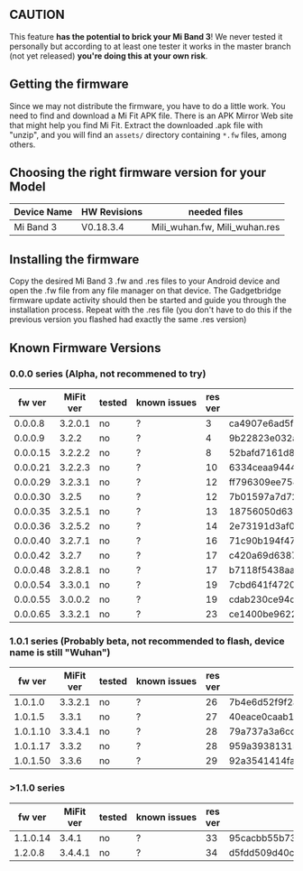 ## CAUTION
This feature **has the potential to brick your Mi Band 3**! We never tested it personally but according to at least one tester it works in the master branch (not yet released) **you're doing this at your own risk**.

## Getting the firmware
Since we may not distribute the firmware, you have to do a little work. You need to find and download a Mi Fit APK file. There is an APK Mirror Web site that might help you find Mi Fit. Extract the downloaded .apk file with "unzip", and you will find an `assets/` directory containing `*.fw` files, among others.

## Choosing the right firmware version for your Model

Device Name | HW Revisions | needed files
------------|--------------|------------
Mi Band 3   | V0.18.3.4    | Mili_wuhan.fw, Mili_wuhan.res

## Installing the firmware
Copy the desired Mi Band 3 .fw and .res files to your Android device and open the .fw file from any file manager on that device. The Gadgetbridge firmware update activity should then be started and guide you through the installation process. Repeat with the .res file (you don't have to do this if the previous version you
flashed had exactly the same .res version)

## Known Firmware Versions

### 0.0.0 series (Alpha, not recommened to try)

fw ver   | MiFit ver | tested | known&nbsp;issues | res ver | fw-md5 | res-md5 
---------|-----------|--------|-------------------|---------|--------|---------
0.0.0.8  | 3.2.0.1   | no | ? | 3  | ca4907e6ad5f5714d0cdfc834c27dc23 | 6fda92d7beaaa5a90b756836f72e1093
0.0.0.9  | 3.2.2     | no | ? | 4  | 9b22823e032a0e686c9d67c4bad4dcbe | 7031b4b74a860beb0d0d8734c2ee6588
0.0.0.15 | 3.2.2.2   | no | ? | 8  | 52bafd7161d82fc384e4d6a637552528 | 78f93c3ad65cdc9fdb6f729356b66343
0.0.0.21 | 3.2.2.3   | no | ? | 10 | 6334ceaa9444a343867328ff3d6fb8a3 | 83ab66ca9ea6a32a0eda9aacca5e680a
0.0.0.29 | 3.2.3.1   | no | ? | 12 | ff796309ee758057b1f5ddc8407844f6 | a4b1a11252f5c79a024fed213bbb60b0
0.0.0.30 | 3.2.5     | no | ? | 12 | 7b01597a7d72d5c5ad576c2bf726a3e4 | a4b1a11252f5c79a024fed213bbb60b0
0.0.0.35 | 3.2.5.1   | no | ? | 13 | 18756050d6397c094d03e383a7124a49 | 83ed6c31cd0e7f972501dd554dfcff70
0.0.0.36 | 3.2.5.2   | no | ? | 14 | 2e73191d3af03919cee13f53639b3600 | 5d75abcc8f92e9d2d6cb9fd2d58dfe5d
0.0.0.40 | 3.2.7.1   | no | ? | 16 | 71c90b194f474449be7660f3dbea6830 | 32562a63766697f777f7dcc1dc1e11f7
0.0.0.42 | 3.2.7     | no | ? | 17 | c420a69d6387965f7ad148d31ca33c9f | cf92efd216110269bae8cf60617e18de
0.0.0.48 | 3.2.8.1   | no | ? | 17 | b7118f5438aa710856776c140a85cf9d | cf92efd216110269bae8cf60617e18de
0.0.0.54 | 3.3.0.1   | no | ? | 19 | 7cbd641f472045ef84795a81342663ac | a8e069f81e95809ce91e962ec2efb486
0.0.0.55 | 3.0.0.2   | no | ? | 19 | cdab230ce94d7f74c7ef1e3d1e15040a | a8e069f81e95809ce91e962ec2efb486
0.0.0.65 | 3.3.2.1   | no | ? | 23 | ce1400be96226e68ecdbc0ff3c675fde | a0febd689fa05616807665cb25851903

### 1.0.1 series (Probably beta, not recommended to flash, device name is still "Wuhan")

fw ver   | MiFit ver | tested | known&nbsp;issues | res ver | fw-md5 | res-md5 
---------|-----------|--------|-------------------|---------|--------|---------
1.0.1.0  | 3.3.2.1   | no | ? | 26 | 7b4e6d52f9f2aca67482e58b96058ac5 | 0957a421d54f6aeae0dbe11f80090c34
1.0.1.5  | 3.3.1     | no | ? | 27 | 40eace0caab14b83ce89c78f4ee108bf | 9becdd15814462c050249d216321330a
1.0.1.10 | 3.3.4.1   | no | ? | 28 | 79a737a3a6cdce9bd09aeeb060559092 | 03c9edeb32186c775464bf25aa06aea6
1.0.1.17 | 3.3.2     | no | ? | 28 | 959a3938131558c31e2ce5706e6c8fa5 | 03c9edeb32186c775464bf25aa06aea6
1.0.1.50 | 3.3.6     | no | ? | 29 | 92a3541414faf7338bc2b119e6c655f8 | fd7e7236d1cd4380b433876802a23f37

### >1.1.0 series 

fw ver   | MiFit ver | tested | known&nbsp;issues | res ver | fw-md5 | res-md5 
---------|-----------|--------|-------------------|---------|--------|---------
1.1.0.14 | 3.4.1     | no | ? | 33 | 95cacbb55b73cba072be60da649b8964 | 57d2724c4d9b7af6f52ba07007c36251
1.2.0.8  | 3.4.4.1   | no | ? | 34 | d5fdd509d40c0a3a65bb2b01efdb9475 | 0787aede985e4c3b3a08f30f41c4da89
